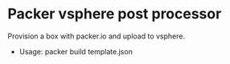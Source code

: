 Packer vsphere post processor 
=============================

Provision a box with packer.io and upload to vsphere.

* Usage: packer build template.json
